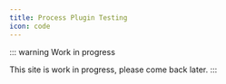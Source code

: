 ```yaml
---
title: Process Plugin Testing
icon: code
---
```


::: warning Work in progress

This site is work in progress, please come back later.
:::